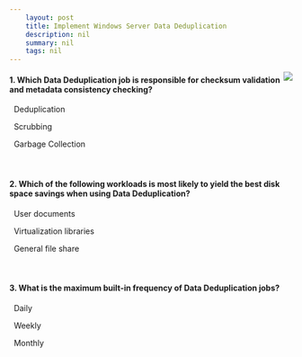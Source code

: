 ```yaml
---
    layout: post
    title: Implement Windows Server Data Deduplication 
    description: nil
    summary: nil
    tags: nil
---
```



 <a target="_blank" href="https://docs.microsoft.com/en-us/learn/modules/implement-windows-server-data-deduplication/6-knowledge-check/"><i class="fas fa-external-link-alt"></i> </a>
 <img align="right" src="https://docs.microsoft.com/en-us/learn/achievements/implement-windows-server-data-deduplication.svg">
####  1. Which Data Deduplication job is responsible for checksum validation and metadata consistency checking?


<i class='far fa-square'></i> &nbsp;&nbsp;Deduplication

<i class='fas fa-check-square' style='color: Dodgerblue;'></i> &nbsp;&nbsp;Scrubbing

<i class='far fa-square'></i> &nbsp;&nbsp;Garbage Collection
<br />
<br />
<br />

####  2. Which of the following workloads is most likely to yield the best disk space savings when using Data Deduplication?


<i class='far fa-square'></i> &nbsp;&nbsp;User documents

<i class='fas fa-check-square' style='color: Dodgerblue;'></i> &nbsp;&nbsp;Virtualization libraries

<i class='far fa-square'></i> &nbsp;&nbsp;General file share
<br />
<br />
<br />

####  3. What is the maximum built-in frequency of Data Deduplication jobs?


<i class='far fa-square'></i> &nbsp;&nbsp;Daily

<i class='fas fa-check-square' style='color: Dodgerblue;'></i> &nbsp;&nbsp;Weekly

<i class='far fa-square'></i> &nbsp;&nbsp;Monthly
<br />
<br />
<br />
